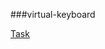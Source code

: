 ###virtual-keyboard

[Task](https://github.com/rolling-scopes-school/tasks/blob/master/tasks/virtual-keyboard/virtual-keyboard-en.md)
